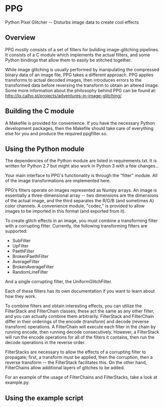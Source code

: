# PPG
Python Pixel Glitcher -- Disturbs image data to create cool effects

## Overview

PPG mostly consists of a set of filters for buliding image-glitching pipelines.
It consists of a C module which implements the actual filters, and some Python
bindings that allow them to easily be stitched together.

While image glitching is usually performed by manipulating the compressed binary
data of an image file, PPG takes a different approach. PPG applies transforms to
actual decoded images, then introduces errors to the transformed data before
reversing the transform to obtain an altered image. Some more information about
the philosophy behind PPG can be found at:
http://lo.calho.st/projects/adventures-in-image-glitching/

## Building the C module

A Makefile is provided for convenience. If you have the necessary Python
development packages, then the Makefile should take care of everything else for
you and produce the required ppgfilter.so.

## Using the Python module

The dependencies of the Python module are listed in requirements.txt. It is
written for Python 2.7 but might also work in Python 3 with a few changes...

Your main interface to PPG's functionality is through the "filter" module. All
of the image transformations are implemented here.

PPG's filters operate on images represented as Numpy arrays. An image is
essentially a three-dimensional array -- two dimensions are the dimensions of
the actual image, and the third separates the R/G/B (and sometimes A) color
channels. A convenience module, "codec," is provided to allow images to be
imported in this format (and exported from it).

To create glitch effects in an image, you must combine a transforming filter
with a corrupting filter. Currently, the following transforming filters are
supported:

 - SubFilter
 - UpFilter
 - PaethFilter
 - BrokenPaethFilter
 - AverageFilter
 - BrokenAverageFilter
 - RandomLineFilter

And a single corrupting filter, the UniformGlitchFilter.

Each of these filters has its own documentation if you want to learn about how
they work.

To combine filters and obtain interesting effects, you can utilize the
FilterStack and FilterChain classes; these act the same as any other filter,
and you can actually combine them arbitrarily. FilterStack and FilterChain
differ in their orderings of the encode (transform) and decode (reverse
transform) operations. A FilterChain will execute each filter in the chain by
running encode, then running decode consecutively. However, a FilterStack will
run the encode operations for all of the filters it contains, then run the
decode operations in the reverse order.

FilterStacks are necessary to allow the effects of a corrupting filter to
propagate; first, a transform must be applied, then the corruption, then a 
reverse transform -- the FilterStack facilitates this. On the other hand,
FilterChains allow additional layers of glitches to be added.

For an example of the usage of FilterChains and FilterStacks, take a look at
example.py.

## Using the example script
